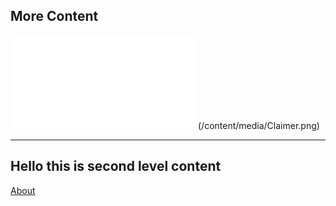 ## More Content

![Image Link|20](/index.html)(/content/media/Claimer.png)

---

## Hello this is second level content

[About](/about.html)
